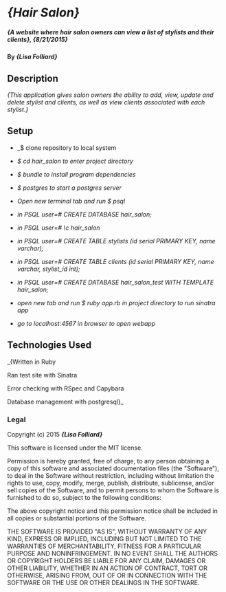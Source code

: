 # _{Hair Salon}_

##### _{A website where hair salon owners can view a list of stylists and their clients}, {8/21/2015}_

#### By _**{Lisa Folliard}**_

## Description

_{This application gives salon owners the ability to add, view, update and delete stylist and clients, as well as view clients associated with each stylist.}_

## Setup

* _$ clone repository to local system

* _$ cd hair_salon to enter project directory_

* _$ bundle to install program dependencies_

* _$ postgres to start a postgres server_

* _Open new terminal tab and run $ psql_

* _in PSQL user=# CREATE DATABASE hair_salon;_

* _in PSQL user=# \c hair_salon_

* _in PSQL user=# CREATE TABLE stylists (id serial PRIMARY KEY, name varchar);_

* _in PSQL user=# CREATE TABLE clients (id serial PRIMARY KEY, name varchar, stylist_id int);_

* _in PSQL user=# CREATE DATABASE hair_salon_test WITH TEMPLATE hair_salon;_

* _open new tab and run $ ruby app.rb in project directory to run sinatra app_

* _go to localhost:4567 in browser to open webapp_

## Technologies Used

_{Written in Ruby

Ran test site with Sinatra

Error checking with RSpec and Capybara

Database management with postgresql}_

### Legal

Copyright (c) 2015 **_{Lisa Folliard}_**

This software is licensed under the MIT license.

Permission is hereby granted, free of charge, to any person obtaining a copy
of this software and associated documentation files (the "Software"), to deal
in the Software without restriction, including without limitation the rights
to use, copy, modify, merge, publish, distribute, sublicense, and/or sell
copies of the Software, and to permit persons to whom the Software is
furnished to do so, subject to the following conditions:

The above copyright notice and this permission notice shall be included in
all copies or substantial portions of the Software.

THE SOFTWARE IS PROVIDED "AS IS", WITHOUT WARRANTY OF ANY KIND, EXPRESS OR
IMPLIED, INCLUDING BUT NOT LIMITED TO THE WARRANTIES OF MERCHANTABILITY,
FITNESS FOR A PARTICULAR PURPOSE AND NONINFRINGEMENT. IN NO EVENT SHALL THE
AUTHORS OR COPYRIGHT HOLDERS BE LIABLE FOR ANY CLAIM, DAMAGES OR OTHER
LIABILITY, WHETHER IN AN ACTION OF CONTRACT, TORT OR OTHERWISE, ARISING FROM,
OUT OF OR IN CONNECTION WITH THE SOFTWARE OR THE USE OR OTHER DEALINGS IN
THE SOFTWARE.
